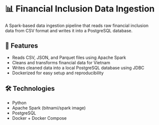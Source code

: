 # 📊 Financial Inclusion Data Ingestion

A Spark-based data ingestion pipeline that reads raw financial inclusion data from CSV format and writes it into a PostgreSQL database.

## 🚀 Features

- Reads CSV, JSON, and Parquet files using Apache Spark
- Cleans and transforms financial data for Vietnam
- Writes cleaned data into a local PostgreSQL database using JDBC
- Dockerized for easy setup and reproducibility

## 🛠️ Technologies

- Python
- Apache Spark (bitnami/spark image)
- PostgreSQL
- Docker + Docker Compose
